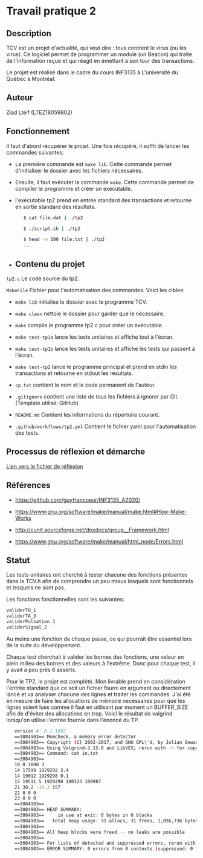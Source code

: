 # Travail pratique 2

   ## Description

 TCV est un projet d'actualité, qui veut dire : tous contrent le virus (ou les virus). Ce logiciel permet de programmer un module (un Beacon) qui traite de l'information reçue
 et qui réagit en émettant à son tour des transactions.
 
 Le projet est réalisé dans le cadre du cours INF3135 à L'université du Québec à Montréal.

   ## Auteur

   Ziad Lteif (LTEZ18059802)

   ## Fonctionnement
   
Il faut d'abord récupérer le projet. Une fois récupéré, il suffit de lancer les commandes suivantes:

- La première commande est ```make lib```. Cette commande permet d'initialiser le dossier avec les fichiers nécessaires.

- Ensuite, il faut exécuter la commande ```make```. Cette commande permet de compiler le programme et créer un exécutable.

- l'exécutable tp2 prend en entrée standard des transactions et retourne en sortie standard des résultats. 

   ```bash
      $ cat file.dat | ./tp2

      $ ./script.sh | ./tp2

      $ head -n 100 file.txt | ./tp2
      ...
   ```
- 
   ## Contenu du projet

```tp2.c``` Le code source du tp2.

```MakeFile``` Fichier pour l'automatisation des commandes. Voici les cibles:

   - ```make lib``` initialise le dossier avec le programme TCV.

   - ```make clean``` nettoie le dossier pour garder que le nécessaire.
   
   - ```make``` compile le programme tp2.c pour créer un exécutable.
   
   - ```make test-tp1a``` lance les tests unitaires et affiche tout à l'écran.

   - ```make test-tp1b``` lance les tests unitaires et affiche les tests qui passent à l'écran.
   
   - ```make test-tp2``` lance le programme principal et prend en stdin les transactions et retourne en stdout les résultats.

   - ```cp.txt```  contient le nom et le code permanent de l'auteur.

   - ```.gitignore``` contient une liste de tous les fichiers à ignorer par Git. (Template utilisé: GitHub)

   - ```README.md``` Contient les informations du répertoire courant.

   - ```.github/workflows/tp2.yml``` Contient le fichier yaml pour l'automatisation des tests.

   ## Processus de réflexion et démarche 

   [Lien vers le fichier de réflexion]

   ## Références

   - https://github.com/guyfrancoeur/INF3135_A2020/
   
   - https://www.gnu.org/software/make/manual/make.html#How-Make-Works
   
   - http://cunit.sourceforge.net/doxdocs/group__Framework.html
   
   - https://www.gnu.org/software/make/manual/html_node/Errors.html
   
   
   ## Statut

Les tests unitaires ont cherché à tester chacune des fonctions présentes dans le TCV.h afin de comprendre un peu mieux lesquels sont fonctionnels et lesquels ne sont pas.

Les fonctions fonctionnelles sont les suivantes:
```bash
validerTH_1
validerTA_3
validerPulsation_3
validerSignal_2
```
   Au moins une fonction de chaque passe, ce qui pourrait être essentiel lors de la suite du développement.
   
   Chaque test cherchait à valider les bornes des fonctions, une valeur en plein milieu des bornes et des valeurs à l'extrême. Donc pour chaque test, il y avait à peu près 6 asserts.

Pour le TP2, le projet est complété. Mon livrable prend en considération l'entrée standard que ce soit un fichier fourni en argument ou directement lancé et va analyser chacune des lignes et traiter les commandes. J'ai été en mesure de faire les allocations de mémoire necéssaires pour que les lignes soient lues comme il faut en utilisant par moment un BUFFER_SIZE afin de d'éviter des allocations en trop. Voici le résultat de valgrind lorsqu'on utilise l'entrée fournie dans l'énoncé du TP.

```bash
   version #: 0.1.1002
   ==3084903== Memcheck, a memory error detector
   ==3084903== Copyright (C) 2002-2017, and GNU GPL\'d, by Julian Seward et al.
   ==3084903== Using Valgrind-3.15.0 and LibVEX; rerun with -h for copyright info
   ==3084903== Command: cat in.txt
   ==3084903==
   10 0 1000 3
   14 17599 1929292 3.4
   14 19012 1929298 0.1
   15 19511 5 1929298 100123 100987
   21 38.2 -10.2 157
   22 0 0 0
   23 0 0 0
   ==3084903==
   ==3084903== HEAP SUMMARY:
   ==3084903==     in use at exit: 0 bytes in 0 blocks
   ==3084903==   total heap usage: 31 allocs, 31 frees, 1,056,736 bytes allocated
   ==3084903==
   ==3084903== All heap blocks were freed -- no leaks are possible
   ==3084903==
   ==3084903== For lists of detected and suppressed errors, rerun with: -s
   ==3084903== ERROR SUMMARY: 0 errors from 0 contexts (suppressed: 0 from 0)
```

[Lien vers le fichier de réflexion]:reflexion.md
